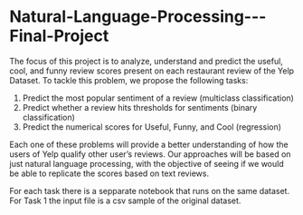 # Natural-Language-Processing---Final-Project

The focus of this project is to analyze, understand and predict the useful, cool, and funny review scores present on each restaurant review of the Yelp Dataset. 
To tackle this problem, we propose the following tasks:

1.	Predict the most popular sentiment of a review (multiclass classification)
2.	Predict whether a review hits thresholds for sentiments (binary classification)
3.	Predict the numerical scores for Useful, Funny, and Cool (regression)

Each one of these problems will provide a better understanding of how the users of Yelp qualify other user’s reviews. 
Our approaches will be based on just natural language processing, with the objective of seeing if we would be able to replicate the scores based on text reviews.

For each task there is a sepparate notebook that runs on the same dataset.
For Task 1 the input file is a csv sample of the original dataset.
